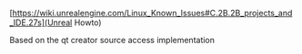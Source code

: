 [https://wiki.unrealengine.com/Linux_Known_Issues#C.2B.2B_projects_and_IDE.27s](Unreal Howto)

Based on the qt creator source access implementation
